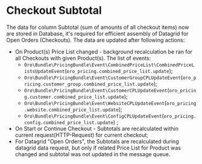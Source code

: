 Checkout Subtotal
=================

The data for column Subtotal (sum of amounts of all checkout items) now are stored in Database, it's required for efficient assembly of Datagrid for Open Orders (Checkouts). The data are updated after following actions:
* On Product(s) Price List changed - background recalculation be ran for all Checkouts with given Product(s). 
The list of events:
    * `Oro\Bundle\PricingBundle\Event\CombinedPriceList\CombinedPriceListsUpdateEvent`(`oro_pricing.combined_price_list.update`); 
    * `Oro\Bundle\PricingBundle\Event\CustomerGroupCPLUpdateEvent`(`oro_pricing.customer_group.combined_price_list.update`); 
    * `Oro\Bundle\PricingBundle\Event\CustomerCPLUpdateEvent`(`oro_pricing.customer.combined_price_list.update`); 
    * `Oro\Bundle\PricingBundle\Event\WebsiteCPLUpdateEvent`(`oro_pricing.website.combined_price_list.update`); 
    * `Oro\Bundle\PricingBundle\Event\ConfigCPLUpdateEvent`(`oro_pricing.config.combined_price_list.update`) ;
* On Start or Continue Checkout - Subtotals are recalculated within current request(HTTP-Request) for current checkout; 
* For Datagrid "Open Orders", the Subtotals are recalculated during datagrid data request,
but only if related Price List for Product was changed and subtotal was not updated in the message queue. 
